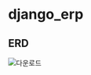 # django_erp

## ERD
![다운로드](https://user-images.githubusercontent.com/120750451/230772050-1073e8ea-e700-403c-837d-0a1736ae4ebc.png)
